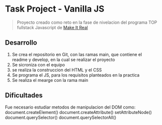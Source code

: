 # Task Project - Vanilla JS

> Proyecto creado como reto en la fase de nivelacion del programa TOP fullstack Javascript de [Make It Real](https://makeitreal.camp)

## Desarrollo

1. Se crea el repositorio en Git, con las ramas main, que contiene el readme y develop, en la cual se realizar el proyecto
2. Se sicroniza con el equipo
3. se realiza la construccion del HTML y el CSS
4. Se programa el JS, para los requisitos planteados en la practica
5.  Se realiza el mearge con la rama main

## Dificultades

Fue necesario estudiar metodos de manipulacion del DOM como:
document.createElement()
document.createAttribute()
setAttributeNode()
document.querySelector()
document.querySelectorAll()